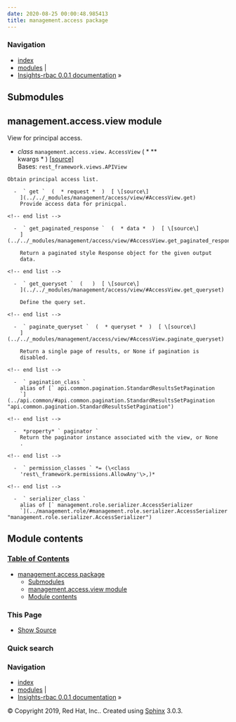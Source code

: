 ```yaml
---
date: 2020-08-25 00:00:48.985413
title: management.access package
---
```

### Navigation

  - [index](../../genindex/ "General Index")
  - [modules](../../py-modindex/ "Python Module Index") |
  - [Insights-rbac 0.0.1 documentation](../../index/) »


## Submodules

## management.access.view module

View for principal access.

  -  *class* ` management.access.view. ` ` AccessView `  (  * \*\*  
    kwargs *  )  [ \[source\]
    ](../../_modules/management/access/view/#AccessView)   
    Bases: ` rest_framework.views.APIView `
    
    Obtain principal access list.
    
      -  ` get `  (  * request *  )  [ \[source\]
        ](../../_modules/management/access/view/#AccessView.get)   
        Provide access data for prinicpal.
    
    <!-- end list -->
    
      -  ` get_paginated_response `  (  * data *  )  [ \[source\]
        ](../../_modules/management/access/view/#AccessView.get_paginated_response)
          
        Return a paginated style Response object for the given output
        data.
    
    <!-- end list -->
    
      -  ` get_queryset `  (   )  [ \[source\]
        ](../../_modules/management/access/view/#AccessView.get_queryset)
          
        Define the query set.
    
    <!-- end list -->
    
      -  ` paginate_queryset `  (  * queryset *  )  [ \[source\]
        ](../../_modules/management/access/view/#AccessView.paginate_queryset)
          
        Return a single page of results, or None if pagination is
        disabled.
    
    <!-- end list -->
    
      -  ` pagination_class `   
        alias of [` api.common.pagination.StandardResultsSetPagination
        `](../api.common/#api.common.pagination.StandardResultsSetPagination "api.common.pagination.StandardResultsSetPagination")
    
    <!-- end list -->
    
      -  *property* ` paginator `   
        Return the paginator instance associated with the view, or None
        .
    
    <!-- end list -->
    
      -  ` permission_classes ` *= (\<class
        'rest\_framework.permissions.AllowAny'\>,)* 
    
    <!-- end list -->
    
      -  ` serializer_class `   
        alias of [` management.role.serializer.AccessSerializer
        `](../management.role/#management.role.serializer.AccessSerializer "management.role.serializer.AccessSerializer")

## Module contents

### [Table of Contents](../../index/)

  - [management.access package](#)
      - [Submodules](#submodules)
      - [management.access.view module](#module-management.access.view)
      - [Module contents](#module-management.access)

### This Page

  - [Show Source](../../_sources/rbac/management.access.rst.txt)

### Quick search

### Navigation

  - [index](../../genindex/ "General Index")
  - [modules](../../py-modindex/ "Python Module Index") |
  - [Insights-rbac 0.0.1 documentation](../../index/) »

© Copyright 2019, Red Hat, Inc.. Created using
[Sphinx](http://sphinx-doc.org/) 3.0.3.